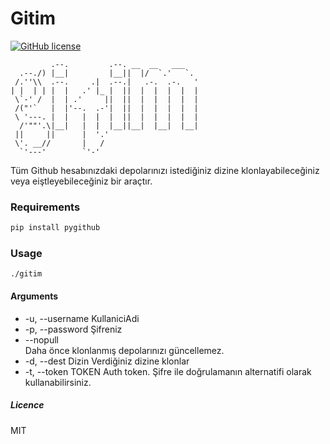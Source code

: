 # Gitim

[![GitHub license](https://img.shields.io/github/license/mashape/apistatus.svg)](https://opensource.org/licenses/MIT)

```
         .--.         .--. __  __   ___
  .--./) |__|         |__||  |/  `.'   `.
 /.''\\  .--.     .|  .--.|   .-.  .-.   '
| |  | | |  |   .' |_ |  ||  |  |  |  |  |
 \`-' /  |  | .'     ||  ||  |  |  |  |  |
 /("'`   |  |'--.  .-'|  ||  |  |  |  |  |
 \ '---. |  |   |  |  |  ||  |  |  |  |  |
  /'""'.\|__|   |  |  |__||__|  |__|  |__|
 ||     ||      |  '.'
 \'. __//       |   /
  `'---'        `'-'
```

Tüm Github hesabınızdaki depolarınızı istediğiniz dizine klonlayabileceğiniz veya eiştleyebileceğiniz bir araçtır.

### Requirements

```python
pip install pygithub
```

### Usage
```
./gitim
```

#### Arguments

* -u, --username KullaniciAdi 
* -p, --password Şifreniz
* --nopull       
Daha önce klonlanmış depolarınızı güncellemez.
* -d, --dest Dizin
Verdiğiniz dizine klonlar
* -t, --token TOKEN 
Auth token. Şifre ile doğrulamanın alternatifi olarak kullanabilirsiniz.

##### Licence
MIT